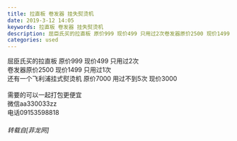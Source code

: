 ```yaml
---
title: 拉直板 卷发器 挂失熨烫机
date: 2019-3-12 14:05
keywords: 拉直板 卷发器 挂失熨烫机
description: 屈臣氏买的拉直板 原价999 现价499 只用过2次卷发器原价2500 现价1499 只用过1次还有一个飞利浦挂式熨烫机 原价7000 用过不到5次 现价3000 需要的可以一起打包更便宜微信aa330033zz电话09153598818
categories: used
---
```

<td class="t_f" id="postmessage_3209284">

屈臣氏买的拉直板 原价999 现价499 只用过2次<br/>
卷发器原价2500 现价1499 只用过1次<br/>
还有一个飞利浦挂式熨烫机 原价7000 用过不到5次 现价3000 <br/>
<br/>
需要的可以一起打包更便宜<br/>
微信aa330033zz<br/>
电话09153598818</td>
###### 转载自[菲龙网]